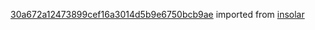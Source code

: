 [30a672a12473899cef16a3014d5b9e6750bcb9ae](https://github.com/insolar/insolar/commit/30a672a12473899cef16a3014d5b9e6750bcb9ae) imported from [insolar](https://github.com/insolar/insolar)
